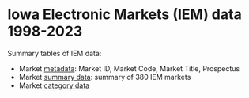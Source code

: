 # Iowa Electronic Markets (IEM) data 1998-2023

Summary tables of IEM data:
* Market [metadata](https://github.com/mickbransfield/IEM/blob/main/IEM_Market_Info_v1.txt): Market ID, Market Code, Market Title, Prospectus
* Market [summary data](https://github.com/mickbransfield/IEM/blob/main/IEM_markets.csv): summary of 380 IEM markets
* Market [category data](https://github.com/mickbransfield/IEM/blob/main/IEM_categories.csv)
